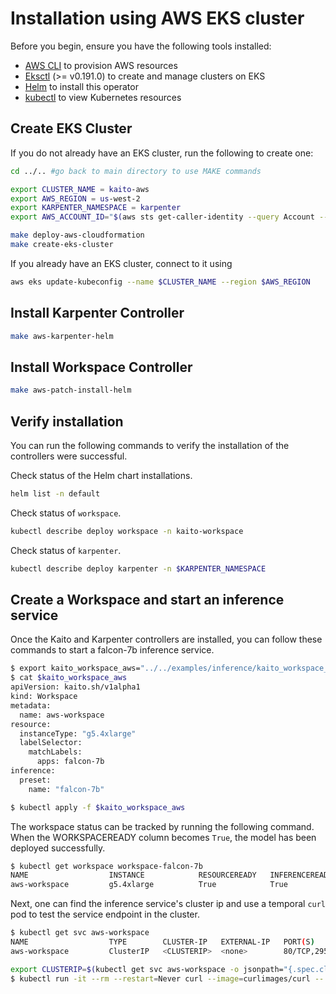 # Installation using AWS EKS cluster

Before you begin, ensure you have the following tools installed:
- [AWS CLI](https://docs.aws.amazon.com/cli/latest/userguide/getting-started-install.html) to provision AWS resources
- [Eksctl](https://eksctl.io/installation/) (>= v0.191.0) to create and manage clusters on EKS
- [Helm](https://helm.sh) to install this operator
- [kubectl](https://kubernetes.io/docs/tasks/tools/) to view Kubernetes resources

## Create EKS Cluster
If you do not already have an EKS cluster, run the following to create one:

```bash
cd ../.. #go back to main directory to use MAKE commands

export CLUSTER_NAME = kaito-aws
export AWS_REGION = us-west-2
export KARPENTER_NAMESPACE = karpenter
export AWS_ACCOUNT_ID="$(aws sts get-caller-identity --query Account --output text)"

make deploy-aws-cloudformation
make create-eks-cluster
```

If you already have an EKS cluster, connect to it using
```bash
aws eks update-kubeconfig --name $CLUSTER_NAME --region $AWS_REGION
```

## Install Karpenter Controller
```bash
make aws-karpenter-helm
```

## Install Workspace Controller
```bash
make aws-patch-install-helm
```

## Verify installation
You can run the following commands to verify the installation of the controllers were successful.

Check status of the Helm chart installations.

```bash
helm list -n default
```

Check status of `workspace`.

```bash
kubectl describe deploy workspace -n kaito-workspace
```

Check status of `karpenter`.

```bash
kubectl describe deploy karpenter -n $KARPENTER_NAMESPACE
```

## Create a Workspace and start an inference service
Once the Kaito and Karpenter controllers are installed, you can follow these commands to start a falcon-7b inference service.

```bash
$ export kaito_workspace_aws="../../examples/inference/kaito_workspace_falcon_7b_aws.yaml"
$ cat $kaito_workspace_aws
apiVersion: kaito.sh/v1alpha1
kind: Workspace
metadata:
  name: aws-workspace
resource:
  instanceType: "g5.4xlarge"
  labelSelector:
    matchLabels:
      apps: falcon-7b
inference:
  preset:
    name: "falcon-7b"

$ kubectl apply -f $kaito_workspace_aws
```

The workspace status can be tracked by running the following command. When the WORKSPACEREADY column becomes `True`, the model has been deployed successfully.

```sh
$ kubectl get workspace workspace-falcon-7b
NAME                  INSTANCE            RESOURCEREADY   INFERENCEREADY    JOBSTARTED  WORKSPACESUCCEEDED  AGE
aws-workspace         g5.4xlarge          True            True              True        True                10m
```

Next, one can find the inference service's cluster ip and use a temporal `curl` pod to test the service endpoint in the cluster.

```sh
$ kubectl get svc aws-workspace
NAME                  TYPE        CLUSTER-IP   EXTERNAL-IP   PORT(S)            AGE
aws-workspace         ClusterIP   <CLUSTERIP>  <none>        80/TCP,29500/TCP   10m

export CLUSTERIP=$(kubectl get svc aws-workspace -o jsonpath="{.spec.clusterIPs[0]}") 
$ kubectl run -it --rm --restart=Never curl --image=curlimages/curl -- curl -X POST http://$CLUSTERIP/chat -H "accept: application/json" -H "Content-Type: application/json" -d "{\"prompt\":\"YOUR QUESTION HERE\"}"
```